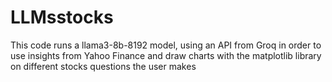 # LLMsstocks

This code runs a llama3-8b-8192 model, using an API from Groq in order to use insights from Yahoo Finance and draw charts with the matplotlib library on different stocks questions the user makes
